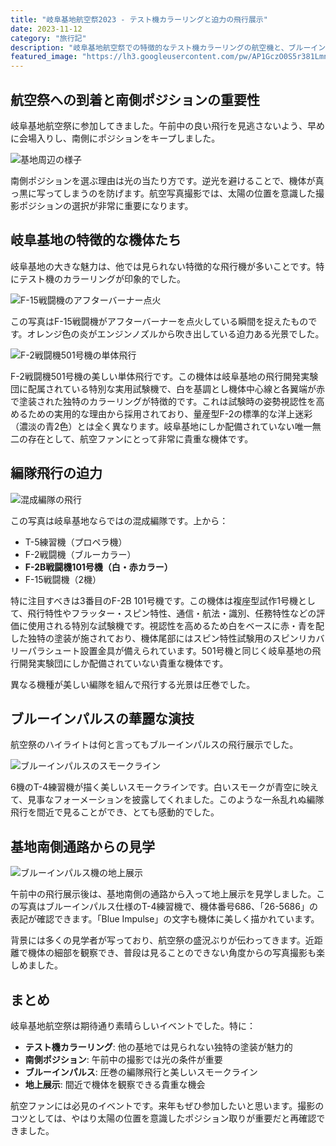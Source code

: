 ```yaml
---
title: "岐阜基地航空祭2023 - テスト機カラーリングと迫力の飛行展示"
date: 2023-11-12
category: "旅行記"
description: "岐阜基地航空祭での特徴的なテスト機カラーリングの航空機と、ブルーインパルスの素晴らしい飛行展示を楽しんできました。南側ポジションでの撮影のコツも紹介。"
featured_image: "https://lh3.googleusercontent.com/pw/AP1GczO0S5r381LmnOp1q0DKSjUaLuHruZGSCo4IZiTngjHuBjHC08PGFaK8MIR3CBidDfL7j91rZ9TuQYsj7dlOKMc5O7knEHTRTq8N4iVnJ7ONZ1lac8iQLQvr7Tv7nHAL5fJucYwkyFwXU28ceNwVIF2jUQ=s1621?authuser=0"
---
```


<!-- Google Photos元URL: https://photos.app.goo.gl/nCNnfc7BnUj6kJwz5 -->

## 航空祭への到着と南側ポジションの重要性

岐阜基地航空祭に参加してきました。午前中の良い飛行を見逃さないよう、早めに会場入りし、南側にポジションをキープしました。

![基地周辺の様子](https://lh3.googleusercontent.com/pw/AP1GczNgkHJbr-__IbA69fAk7RJHvYTYrAet3cHSmdTAI1pByn_WqiIL2rK3nImx5K7e5Z17_c_iUZbv8QVIn_nwAifiX9Do_KNK8KI5fPeDTb9lUAM0GAYQ=s1621?authuser=0)

南側ポジションを選ぶ理由は光の当たり方です。逆光を避けることで、機体が真っ黒に写ってしまうのを防げます。航空写真撮影では、太陽の位置を意識した撮影ポジションの選択が非常に重要になります。

## 岐阜基地の特徴的な機体たち

岐阜基地の大きな魅力は、他では見られない特徴的な飛行機が多いことです。特にテスト機のカラーリングが印象的でした。

![F-15戦闘機のアフターバーナー点火](https://lh3.googleusercontent.com/pw/AP1GczO0S5r381LmnOp1q0DKSjUaLuHruZGSCo4IZiTngjHuBjHC08PGFaK8MIR3CBidDfL7j91rZ9TuQYsj7dlOKMc5O7knEHTRTq8N4iVnJ7ONZ1lac8iQLQvr7Tv7nHAL5fJucYwkyFwXU28ceNwVIF2jUQ=s1621?authuser=0)

この写真はF-15戦闘機がアフターバーナーを点火している瞬間を捉えたものです。オレンジ色の炎がエンジンノズルから吹き出している迫力ある光景でした。

![F-2戦闘機501号機の単体飛行](https://lh3.googleusercontent.com/pw/AP1GczMcT_b6EYYko6N4zTE_-lG0W2Y55OiffuXhMqsvQe5qs1ow8OFrLe63nBIHvvudiAKjkHeRSgq9TYl5EKiqn-E-cXCrXKtqXw6ilHYC1GDuLLkz13eeYknsAuJKP5WtNpO3IpyqpEuiLQQxqqtYny-iVA=s1621?authuser=0)

F-2戦闘機501号機の美しい単体飛行です。この機体は岐阜基地の飛行開発実験団に配属されている特別な実用試験機で、白を基調とし機体中心線と各翼端が赤で塗装された独特のカラーリングが特徴的です。これは試験時の姿勢視認性を高めるための実用的な理由から採用されており、量産型F-2の標準的な洋上迷彩（濃淡の青2色）とは全く異なります。岐阜基地にしか配備されていない唯一無二の存在として、航空ファンにとって非常に貴重な機体です。

## 編隊飛行の迫力

![混成編隊の飛行](https://lh3.googleusercontent.com/pw/AP1GczN3sWQoxYtO9adHwfnwCMqczFLiaq0VROh9Pj4Q7UE3t8WDl0Q0MoyW_nhNrdamIq42anoc6hF64B16egz9CMwG9PAFchrXPGKax4EaqqygSOnu0P43MKdKOFATSPV5myjeSfvEYPg93VGpjcEOEfLFKA=s1621?authuser=0)

この写真は岐阜基地ならではの混成編隊です。上から：
- T-5練習機（プロペラ機）
- F-2戦闘機（ブルーカラー）  
- **F-2B戦闘機101号機（白・赤カラー）**
- F-15戦闘機（2機）

特に注目すべきは3番目のF-2B 101号機です。この機体は複座型試作1号機として、飛行特性やフラッター・スピン特性、通信・航法・識別、任務特性などの評価に使用される特別な試験機です。視認性を高めるため白をベースに赤・青を配した独特の塗装が施されており、機体尾部にはスピン特性試験用のスピンリカバリーパラシュート設置金具が備えられています。501号機と同じく岐阜基地の飛行開発実験団にしか配備されていない貴重な機体です。

異なる機種が美しい編隊を組んで飛行する光景は圧巻でした。

## ブルーインパルスの華麗な演技

航空祭のハイライトは何と言ってもブルーインパルスの飛行展示でした。

![ブルーインパルスのスモークライン](https://lh3.googleusercontent.com/pw/AP1GczPJt_M9te-ByQrUecJs1rdUoME6ZK-1PfpbqBcDHpdR11S00rvInnFYh5NHQ-xxQoRLxzmCePFHcnPMsn_QFoqdxH0XCs9IZOQ1eXI1SPl2sqKFcyNUO3otCnK4oXNHkTR_tIerDVZwg2l6lwZzruh9vQ=s1621?authuser=0)

6機のT-4練習機が描く美しいスモークラインです。白いスモークが青空に映えて、見事なフォーメーションを披露してくれました。このような一糸乱れぬ編隊飛行を間近で見ることができ、とても感動的でした。

## 基地南側通路からの見学

![ブルーインパルス機の地上展示](https://lh3.googleusercontent.com/pw/AP1GczMta_hSxa94cdz1WW8AKaZgpAku3fxW_U6uY0IZVSwsyPGa3EEG1Q33Pbr_3jrtMmAaLUBOtuZg12h8mR9kOmgN5K6S3OBtNf6SClu5ZEAgh_FBA86AaHvxUSCGxLwBbuurFiq4sSou6A7n99oCG9lixg=s1621?authuser=0)

午前中の飛行展示後は、基地南側の通路から入って地上展示を見学しました。この写真はブルーインパルス仕様のT-4練習機で、機体番号686、「26-5686」の表記が確認できます。「Blue Impulse」の文字も機体に美しく描かれています。

背景には多くの見学者が写っており、航空祭の盛況ぶりが伝わってきます。近距離で機体の細部を観察でき、普段は見ることのできない角度からの写真撮影も楽しめました。

## まとめ

岐阜基地航空祭は期待通り素晴らしいイベントでした。特に：

- **テスト機カラーリング**: 他の基地では見られない独特の塗装が魅力的
- **南側ポジション**: 午前中の撮影では光の条件が重要
- **ブルーインパルス**: 圧巻の編隊飛行と美しいスモークライン  
- **地上展示**: 間近で機体を観察できる貴重な機会

航空ファンには必見のイベントです。来年もぜひ参加したいと思います。撮影のコツとしては、やはり太陽の位置を意識したポジション取りが重要だと再確認できました。